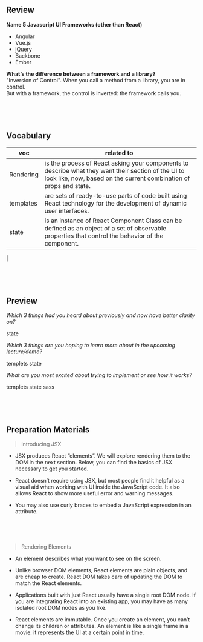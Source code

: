 ## Review

**Name 5 Javascript UI Frameworks (other than React)**
* Angular   
* Vue.js   
* jQuery   
* Backbone    
* Ember   

**What’s the difference between a framework and a library?**    
"Inversion of Control". When you call a method from a library, you are in control.    
But with a framework, the control is inverted: the framework calls you. 


&nbsp;

&nbsp;

## Vocabulary

| voc | related to |
| --- | ---------- |
| Rendering  |    is the process of React asking your components to describe what they want their section of the UI to look like, now, based on the current combination of props and state.         |
| templates   |     are sets of ready-to-use parts of code built using React technology for the development of dynamic user interfaces.         |
|state   |     is an instance of React Component Class can be defined as an object of a set of observable properties that control the behavior of the component.         |
|


&nbsp;

&nbsp;

## Preview

_Which 3 things had you heard about previously and now have better clarity on?_

state

_Which 3 things are you hoping to learn more about in the upcoming lecture/demo?_

templets
state

_What are you most excited about trying to implement or see how it works?_

templets
state
sass

&nbsp;

&nbsp;

## Preparation Materials

> Introducing JSX


- JSX produces React “elements”. We will explore rendering them to the DOM in the next section. Below, you can find the basics of JSX necessary to get you started.

- React doesn’t require using JSX, but most people find it helpful as a visual aid when working with UI inside the JavaScript code. It also allows React to show more useful error and warning messages.

- You may also use curly braces to embed a JavaScript expression in an attribute.



&nbsp;

&nbsp;

> Rendering Elements


- An element describes what you want to see on the screen.

- Unlike browser DOM elements, React elements are plain objects, and are cheap to create. React DOM takes care of updating the DOM to match the React elements.

- Applications built with just React usually have a single root DOM node. If you are integrating React into an existing app, you may have as many isolated root DOM nodes as you like.

- React elements are immutable. Once you create an element, you can’t change its children or attributes. An element is like a single frame in a movie: it represents the UI at a certain point in time.




